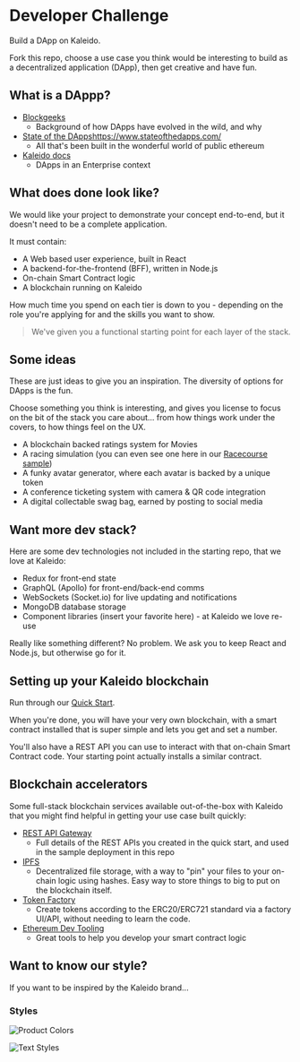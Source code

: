 # Developer Challenge

Build a DApp on Kaleido.

Fork this repo, choose a use case you think would be interesting to build as a decentralized application (DApp), then get creative and have fun.

## What is a DAppp?

- [Blockgeeks](https://blockgeeks.com/guides/dapps/)
  - Background of how DApps have evolved in the wild, and why
- [State of the DApps]()https://www.stateofthedapps.com/
  - All that's been built in the wonderful world of public ethereum
- [Kaleido docs](https://docs.kaleido.io/kaleido-platform/full-stack/dapps/)
  - DApps in an Enterprise context

## What does done look like?

We would like your project to demonstrate your concept end-to-end, but it doesn't need to be a complete application.

It must contain:
- A Web based user experience, built in React
- A backend-for-the-frontend (BFF), written in Node.js
- On-chain Smart Contract logic
- A blockchain running on Kaleido

How much time you spend on each tier is down to you - depending on the role you're applying for and the skills you want to show.

> We've given you a functional starting point for each layer of the stack.

## Some ideas

These are just ideas to give you an inspiration. The diversity of options for DApps is the fun.

Choose something you think is interesting, and gives you license to focus on the bit of the stack you care about... from how things work under the covers, to how things feel on the UX.

- A blockchain backed ratings system for Movies
- A racing simulation (you can even see one here in our [Racecourse sample](https://github.com/kaleido-io/racecourse))
- A funky avatar generator, where each avatar is backed by a unique token
- A conference ticketing system with camera & QR code integration
- A digital collectable swag bag, earned by posting to social media

## Want more dev stack?

Here are some dev technologies not included in the starting repo, that we love at Kaleido:
- Redux for front-end state
- GraphQL (Apollo) for front-end/back-end comms
- WebSockets (Socket.io) for live updating and notifications
- MongoDB database storage
- Component libraries (insert your favorite here) - at Kaleido we love re-use

Really like something different? No problem. We ask you to keep React and Node.js, but otherwise go for it.

## Setting up your Kaleido blockchain

Run through our [Quick Start](https://docs.kaleido.io/using-kaleido/quick-start/).

When you're done, you will have your very own blockchain, with a smart contract installed that is super simple and lets you get and set a number.

You'll also have a REST API you can use to interact with that on-chain Smart Contract code. Your starting point actually installs a similar contract.
   
## Blockchain accelerators

Some full-stack blockchain services available out-of-the-box with Kaleido that you might find helpful in getting your use case built quickly:
- [REST API Gateway](https://docs.kaleido.io/kaleido-services/ethconnect)
  - Full details of the REST APIs you created in the quick start, and used in the sample deployment in this repo
- [IPFS](https://docs.kaleido.io/kaleido-services/ipfs)
  - Decentralized file storage, with a way to "pin" your files to your on-chain logic using hashes. Easy way to store things to big to put on the blockchain itself.
- [Token Factory](https://docs.kaleido.io/kaleido-services/token-factory)
  - Create tokens according to the ERC20/ERC721 standard via a factory UI/API, without needing to learn the code.
- [Ethereum Dev Tooling](https://docs.kaleido.io/developers/smart-contracts/)
  - Great tools to help you develop your smart contract logic


## Want to know our style?

If you want to be inspired by the Kaleido brand...


### Styles

![Product Colors](https://github.com/kaleido-io/frontend-challenge/blob/master/StyleGuide/Colors.png?raw=true 'Product Colors')

![Text Styles](https://github.com/kaleido-io/frontend-challenge/blob/master/StyleGuide/TextStyles.png?raw=true 'Text Styles')

